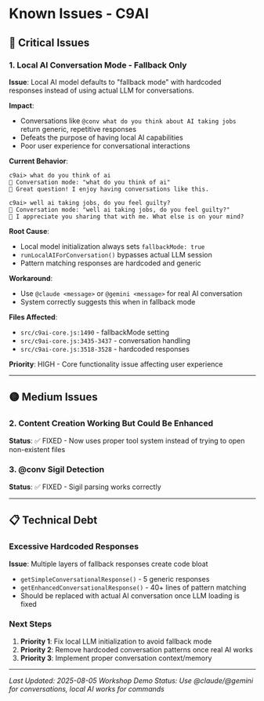 # Known Issues - C9AI

## 🔴 Critical Issues

### 1. Local AI Conversation Mode - Fallback Only
**Issue**: Local AI model defaults to "fallback mode" with hardcoded responses instead of using actual LLM for conversations.

**Impact**: 
- Conversations like `@conv what do you think about AI taking jobs` return generic, repetitive responses
- Defeats the purpose of having local AI capabilities
- Poor user experience for conversational interactions

**Current Behavior**:
```
c9ai> what do you think of ai
💬 Conversation mode: "what do you think of ai"  
🤖 Great question! I enjoy having conversations like this.

c9ai> well ai taking jobs, do you feel guilty?
💬 Conversation mode: "well ai taking jobs, do you feel guilty?"
🤖 I appreciate you sharing that with me. What else is on your mind?
```

**Root Cause**: 
- Local model initialization always sets `fallbackMode: true`
- `runLocalAIForConversation()` bypasses actual LLM session
- Pattern matching responses are hardcoded and generic

**Workaround**: 
- Use `@claude <message>` or `@gemini <message>` for real AI conversation
- System correctly suggests this when in fallback mode

**Files Affected**:
- `src/c9ai-core.js:1490` - fallbackMode setting
- `src/c9ai-core.js:3435-3437` - conversation handling
- `src/c9ai-core.js:3518-3528` - hardcoded responses

**Priority**: HIGH - Core functionality issue affecting user experience

---

## 🟡 Medium Issues

### 2. Content Creation Working But Could Be Enhanced
**Status**: ✅ FIXED - Now uses proper tool system instead of trying to open non-existent files

### 3. @conv Sigil Detection 
**Status**: ✅ FIXED - Sigil parsing works correctly

---

## 📋 Technical Debt

### Excessive Hardcoded Responses
**Issue**: Multiple layers of fallback responses create code bloat
- `getSimpleConversationalResponse()` - 5 generic responses
- `getEnhancedConversationalResponse()` - 40+ lines of pattern matching
- Should be replaced with actual AI conversation once LLM loading is fixed

### Next Steps
1. **Priority 1**: Fix local LLM initialization to avoid fallback mode
2. **Priority 2**: Remove hardcoded conversation patterns once real AI works
3. **Priority 3**: Implement proper conversation context/memory

---

*Last Updated: 2025-08-05*
*Workshop Demo Status: Use @claude/@gemini for conversations, local AI works for commands*